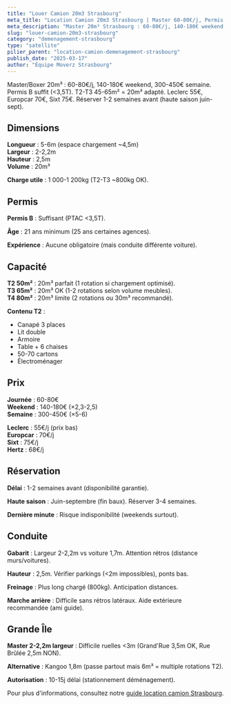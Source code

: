 ```yaml
---
title: "Louer Camion 20m3 Strasbourg"
meta_title: "Location Camion 20m3 Strasbourg | Master 60-80€/j, Permis B"
meta_description: "Master 20m³ Strasbourg : 60-80€/j, 140-180€ weekend. Permis B suffit (<3,5T). T2-T3 45-65m². Leclerc 55€, Europcar 70€. Réserver 1-2 semaines avant."
slug: "louer-camion-20m3-strasbourg"
category: "demenagement-strasbourg"
type: "satellite"
pilier_parent: "location-camion-demenagement-strasbourg"
publish_date: "2025-03-17"
author: "Équipe Moverz Strasbourg"
---
```


Master/Boxer 20m³ : 60-80€/j, 140-180€ weekend, 300-450€ semaine. Permis B suffit (<3,5T). T2-T3 45-65m² = 20m³ adapté. Leclerc 55€, Europcar 70€, Sixt 75€. Réserver 1-2 semaines avant (haute saison juin-sept).

## Dimensions

**Longueur** : 5-6m (espace chargement ~4,5m)  
**Largeur** : 2-2,2m  
**Hauteur** : 2,5m  
**Volume** : 20m³

**Charge utile** : 1 000-1 200kg (T2-T3 ~800kg OK).

## Permis

**Permis B** : Suffisant (PTAC <3,5T).

**Âge** : 21 ans minimum (25 ans certaines agences).

**Expérience** : Aucune obligatoire (mais conduite différente voiture).

## Capacité

**T2 50m²** : 20m³ parfait (1 rotation si chargement optimisé).  
**T3 65m²** : 20m³ OK (1-2 rotations selon volume meubles).  
**T4 80m²** : 20m³ limite (2 rotations ou 30m³ recommandé).

**Contenu T2** :  
- Canapé 3 places  
- Lit double  
- Armoire  
- Table + 6 chaises  
- 50-70 cartons  
- Électroménager

## Prix

**Journée** : 60-80€  
**Weekend** : 140-180€ (×2,3-2,5)  
**Semaine** : 300-450€ (×5-6)

**Leclerc** : 55€/j (prix bas)  
**Europcar** : 70€/j  
**Sixt** : 75€/j  
**Hertz** : 68€/j

## Réservation

**Délai** : 1-2 semaines avant (disponibilité garantie).

**Haute saison** : Juin-septembre (fin baux). Réserver 3-4 semaines.

**Dernière minute** : Risque indisponibilité (weekends surtout).

## Conduite

**Gabarit** : Largeur 2-2,2m vs voiture 1,7m. Attention rétros (distance murs/voitures).

**Hauteur** : 2,5m. Vérifier parkings (<2m impossibles), ponts bas.

**Freinage** : Plus long chargé (800kg). Anticipation distances.

**Marche arrière** : Difficile sans rétros latéraux. Aide extérieure recommandée (ami guide).

## Grande Île

**Master 2-2,2m largeur** : Difficile ruelles <3m (Grand'Rue 3,5m OK, Rue Brûlée 2,5m NON).

**Alternative** : Kangoo 1,8m (passe partout mais 6m³ = multiple rotations T2).

**Autorisation** : 10-15j délai (stationnement déménagement).

Pour plus d'informations, consultez notre [guide location camion Strasbourg](/blog/demenagement-strasbourg/location-camion-demenagement-strasbourg).

